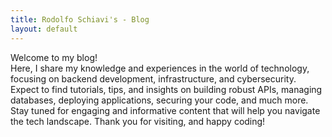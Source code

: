 ```yaml
---
title: Rodolfo Schiavi's - Blog
layout: default
---
```


<div class="text-5xl ">
Welcome to my blog! 
<br>
Here, I share my knowledge and experiences in the world of technology, focusing on backend development, infrastructure, and cybersecurity. 
<br>
Expect to find tutorials, tips, and insights on building robust APIs, managing databases, deploying applications, securing your code, and much more. 
<br>
Stay tuned for engaging and informative content that will help you navigate the tech landscape. Thank you for visiting, and happy coding!
</div>
